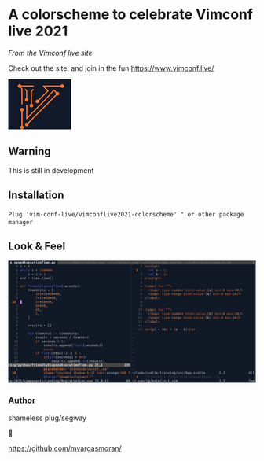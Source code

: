 # A colorscheme to celebrate Vimconf live 2021
_From the Vimconf live site_

Check out the site, and join in the fun
https://www.vimconf.live/

![Vimconf live 2021](img/logo-small.png)

## Warning
This is still in development

## Installation
```VimL
Plug 'vim-conf-live/vimconflive2021-colorscheme' " or other package manager
```
## Look & Feel

![Vimconf live 2021](img/looks.png)


### Author
shameless plug/segway

🥳

https://github.com/mvargasmoran/


